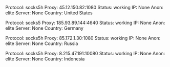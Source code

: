 Protocol: socks5h
Proxy: 45.12.150.82:1080
Status: working
IP: None
Anon: elite
Server: None
Country: United States

Protocol: socks5
Proxy: 185.93.89.144:4640
Status: working
IP: None
Anon: elite
Server: None
Country: Germany

Protocol: socks5h
Proxy: 85.172.1.30:1080
Status: working
IP: None
Anon: elite
Server: None
Country: Russia

Protocol: socks5h
Proxy: 8.215.47.191:10080
Status: working
IP: None
Anon: elite
Server: None
Country: Indonesia

